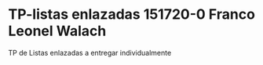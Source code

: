 # TP-listas enlazadas 151720-0 Franco Leonel Walach
TP de Listas enlazadas a entregar individualmente
